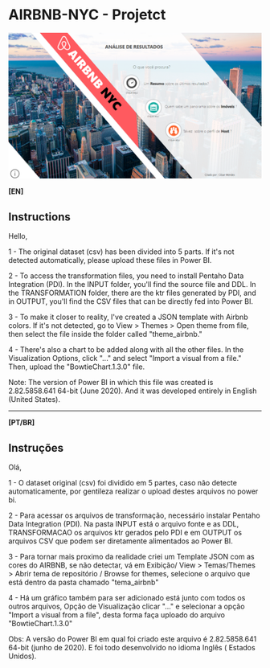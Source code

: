 # AIRBNB-NYC - Projetct
![capa](https://github.com/cezarmendes/AIRBNB-NYC---Projeto/blob/master/2.POWER_BI/capa.PNG)

**[EN]**
## Instructions

Hello,

1 - The original dataset (csv) has been divided into 5 parts. If it's not detected automatically, please
upload these files in Power BI.

2 - To access the transformation files, you need to install Pentaho Data Integration (PDI).
In the INPUT folder, you'll find the source file and DDL. In the TRANSFORMATION folder, there are the ktr files generated by PDI, and in
OUTPUT, you'll find the CSV files that can be directly fed into Power BI.

3 - To make it closer to reality, I've created a JSON template with Airbnb colors. If it's not detected,
go to View > Themes > Open theme from file, then select the file inside the folder called "theme_airbnb."

4 - There's also a chart to be added along with all the other files. In the Visualization Options,
click "..." and select "Import a visual from a file." Then, upload the "BowtieChart.1.3.0" file.

Note: The version of Power BI in which this file was created is 2.82.5858.641 64-bit (June 2020). And it was developed entirely in English (United States).


-----
**[PT/BR]**
## Instruções
Olá,

1 - O dataset original (csv) foi dividido em 5 partes, caso não detecte automaticamente, por gentileza
realizar o upload destes arquivos no power bi.

2 - Para acessar os arquivos de transformação, necessário instalar Pentaho Data Integration (PDI).
Na pasta INPUT está o arquivo fonte e as DDL, TRANSFORMACAO os arquivos ktr gerados pelo PDI e em
OUTPUT os arquivos CSV que podem ser diretamente alimentados ao Power BI.

3 - Para tornar mais proximo da realidade criei um Template JSON com as cores do AIRBNB, se não detectar,
vá em Exibição/ View > Temas/Themes > Abrir tema de repositório / Browse for themes, selecione o arquivo que 
está dentro da pasta chamado "tema_airbnb"

4 - Há um gráfico também para ser adicionado está junto com todos os outros arquivos, Opção de Visualização
clicar "..." e selecionar a opção "Import a visual from a file", desta forma faça uploado do arquivo
"BowtieChart.1.3.0"

Obs: A versão do Power BI em qual foi criado este arquivo é 2.82.5858.641 64-bit (junho de 2020). E foi todo
desenvolvido no idioma Inglês ( Estados Unidos).

